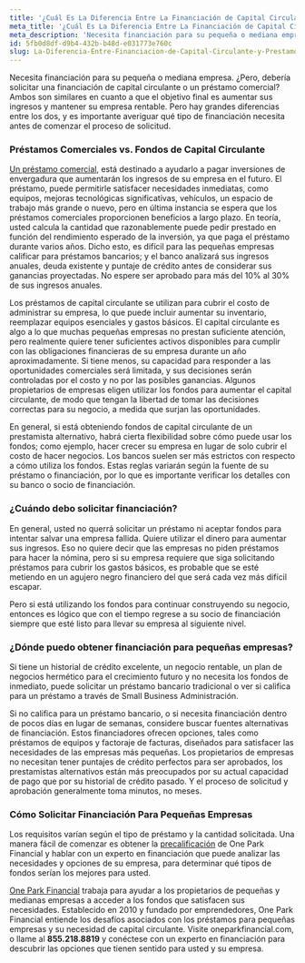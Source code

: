 ```yaml
---
title: '¿Cuál Es La Diferencia Entre La Financiación de Capital Circulante y Un Préstamo Comercial?'
meta_title: '¿Cuál Es La Diferencia Entre La Financiación de Capital Circulante y Un Préstamo Comercial?'
meta_description: 'Necesita financiación para su pequeña o mediana empresa. ¿Pero, debería solicitar una financiación de capital circulante o un préstamo comercial? Ambos son similares en cuanto a que el objetivo final es aumentar sus ingresos y mantener su empresa rentable. Pero hay grandes diferencias entre los dos, y es importante averiguar qué tipo de financiación necesita antes de comenzar el proceso de solicitud.'
id: 5fb0d8df-d9b4-432b-b48d-e031773e760c
slug: La-Diferencia-Entre-Financiacion-de-Capital-Circulante-y-Prestamo-Comercial
---
```

Necesita financiación para su pequeña o mediana empresa. ¿Pero, debería solicitar una financiación de capital circulante o un préstamo comercial? Ambos son similares en cuanto a que el objetivo final es aumentar sus ingresos y mantener su empresa rentable. Pero hay grandes diferencias entre los dos, y es importante averiguar qué tipo de financiación necesita antes de comenzar el proceso de solicitud. 

### Préstamos Comerciales vs. Fondos de Capital Circulante

[Un préstamo comercial](https://www.oneparkfinancial.com/es/articulos/el-capital-circulante-es-importante-para-una-pequena-empresa), está destinado a ayudarlo a pagar inversiones de envergadura  que aumentarán los ingresos de su empresa en el futuro. El préstamo, puede permitirle satisfacer necesidades inmediatas, como equipos, mejoras tecnológicas significativas, vehículos, un espacio de trabajo más grande o nuevo, pero en última instancia se espera que los préstamos comerciales proporcionen beneficios a largo plazo. En teoría, usted calcula la cantidad que razonablemente puede pedir prestado en función del rendimiento esperado de la inversión, ya que paga el préstamo durante varios años. Dicho esto, es difícil para las pequeñas empresas calificar para préstamos bancarios; y el banco analizará sus ingresos anuales, deuda existente y puntaje de crédito antes de considerar sus ganancias proyectadas. No espere ser aprobado para más del 10% al 30% de sus ingresos anuales.

Los préstamos de capital circulante se utilizan para cubrir el costo de administrar su empresa, lo que puede incluir aumentar su inventario, reemplazar equipos esenciales y gastos básicos. El capital circulante es algo a lo que muchas pequeñas empresas no prestan suficiente atención, pero realmente quiere tener suficientes activos disponibles para cumplir con las obligaciones financieras de su empresa durante un año aproximadamente. Si tiene menos, su capacidad para responder a las oportunidades comerciales será limitada, y sus decisiones serán controladas por el costo y no por las posibles ganancias. Algunos propietarios de empresas eligen utilizar los fondos para aumentar el capital circulante, de modo que tengan la libertad de tomar las decisiones correctas para su negocio, a medida que surjan las oportunidades.

En general, si está obteniendo fondos de capital circulante de un prestamista alternativo, habrá cierta flexibilidad sobre cómo puede usar los fondos; como ejemplo, hacer crecer su empresa en lugar de solo cubrir el costo de hacer negocios. Los bancos suelen ser más estrictos con respecto a cómo utiliza los fondos. Estas reglas variarán según la fuente de su préstamo o financiación, por lo que es importante verificar los detalles con su banco o socio de financiación. 

### ¿Cuándo debo solicitar financiación?

En general, usted no querrá solicitar un préstamo ni aceptar fondos para intentar salvar una empresa  fallida. Quiere utilizar el dinero para aumentar sus ingresos. Eso no quiere decir que las empresas no piden préstamos para hacer la nómina, pero si su empresa requiere que siga solicitando préstamos para cubrir los gastos básicos, es probable que se esté metiendo en un agujero negro financiero del que será cada vez más difícil escapar.

Pero si está utilizando los fondos para continuar construyendo su negocio, entonces es lógico que con el tiempo regrese a su socio de financiación siempre que esté listo para llevar su empresa al siguiente nivel. 

### ¿Dónde puedo obtener financiación para pequeñas empresas?

Si tiene un historial de crédito excelente, un negocio rentable, un plan de negocios hermético para el crecimiento futuro y no necesita los fondos de inmediato, puede solicitar un préstamo bancario tradicional o ver si califica para un préstamo a través de Small Business Administración. 

Si no califica para un préstamo bancario, o si necesita financiación dentro de pocos días en lugar de semanas, considere buscar fuentes alternativas de financiación. Estos financiadores ofrecen opciones, tales como préstamos de equipos y factoraje de facturas, diseñados para satisfacer las necesidades de las empresas más pequeñas. Los propietarios de empresas no necesitan tener puntajes de crédito perfectos para ser aprobados, los prestamistas alternativos están más preocupados por su actual capacidad de pago que por su historial de crédito pasado. Y el proceso de solicitud y aprobación generalmente toma minutos, no meses.

### Cómo Solicitar Financiación Para Pequeñas Empresas

Los requisitos varían según el tipo de préstamo y la cantidad solicitada. Una manera fácil de comenzar es obtener la [precalificación](https://www.oneparkfinancial.com/es/preaprob) de One Park Financial y hablar con un experto en financiación que puede analizar las necesidades y opciones de su empresa, para determinar qué tipos de fondos serían los mejores para usted.

[One Park Financial](https://www.oneparkfinancial.com/es/preguntas-comunes) trabaja para ayudar a los propietarios de pequeñas y medianas empresas a acceder a los fondos que satisfacen sus necesidades. Establecido en 2010 y fundado por emprendedores, One Park Financial entiende los desafíos asociados con los préstamos para pequeñas empresas y su necesidad de capital circulante. Visite oneparkfinancial.com, o llame al **855.218.8819** y conéctese con un experto en financiación para descubrir las opciones que tienen sentido para usted y su empresa.